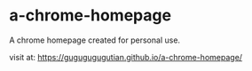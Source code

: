 # a-chrome-homepage
A chrome homepage created for personal use. 

visit at:
https://gugugugugutian.github.io/a-chrome-homepage/

